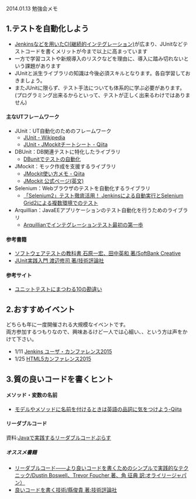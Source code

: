 2014.01.13 勉強会メモ

## 1.テストを自動化しよう
* [Jenkinsなどを用いたCI(継続的インテグレーション)](http://www.atmarkit.co.jp/ait/articles/1104/07/news111.html)が広まり、JUnitなどテストコードを書くメリットが今まで以上に高まっています
* 一方で学習コストや新規導入のリスクなどを理由に、導入に踏み切れないという課題があります
* JUnitと派生ライブラリの知識は今後必須スキルとなります。各自学習しておきましょう。
* またJUnitに限らず、テスト手法についても体系的に学ぶ必要があります。(プログラミング出来るからといって、テストが正しく出来るわけではありません)

#### 主なUTフレームワーク
* JUnit：UT自動化のためのフレームワーク
  * [JUnit - Wikipedia](http://ja.wikipedia.org/wiki/JUnit)
  * [JUnit・JMockitチートシート - Qiita](http://qiita.com/disc99/items/4dc78f9a96aa0a9aeb47) 
* DBUnit：DB関連テストに特化したライブラリ
  * [DBunitでテストの自動化](http://thinkit.co.jp/article/32/1/) 
* JMockit：モック作成を支援するライブラリ
  * [JMockit使い方メモ - Qiita](http://qiita.com/opengl-8080/items/a49d4dae9067413ccdd6) 
  * [JMockit 公式ページ(英文)](http://jmockit.github.io/)
* Selenium：Webブラウザのテストを自動化するライブラリ
  * [「Selenium2」テスト徹底活用！ Jenkinsによる自動実行とSelenium Grid2による複数環境でのテスト](http://codezine.jp/article/detail/7505) 
* Arquillian：JavaEEアプリケーションのテスト自動化を行うためのライブラリ
  * [Arquillianでインテグレーションテスト最初の第一歩](http://d.hatena.ne.jp/backpaper0/20121202/1354465585) 

#### 参考書籍
* [ソフトウェアテストの教科書 石原一宏、田中英和 著/SoftBank Creative](http://www.sbcr.jp/products/4797365818.html)
* [JUnit実践入門 渡辺修司 著/技術評論社](http://gihyo.jp/book/2012/978-4-7741-5377-3)

#### 参考サイト
* [ユニットテストにまつわる10の勘違い](http://dev.classmethod.jp/testing/10_errors_about_unit_testing/)


## 2.おすすめイベント
どちらも年に一度開催される大規模なイベントです。  
両方参加するつもりなので、興味あるけど一人では心細い、、という方は声をかけて下さい。
* 1/11 [Jenkins ユーザ・カンファレンス2015](http://build-shokunin.org/juc2015/)
* 1/25 [HTML5カンファレンス2015](http://events.html5j.org/conference/2015/1/)

## 3.質の良いコードを書くヒント
#### メソッド・変数の名前
* [モデルやメソッドに名前を付けるときは英語の品詞に気をつけよう-Qiita](http://qiita.com/jnchito/items/459d58ba652bf4763820)
#### リーダブルコード
資料:[Javaで実践するリーダブルコードぷらす](http://www.slideshare.net/mobile/norimatsu2012/ss-23791246)

##### オススメ書籍
* [リーダブルコード――より良いコードを書くためのシンプルで実践的なテクニック/Dustin Boswell、Trevor Foucher 著、角 征典 訳:オライリージャパン）](http://www.oreilly.co.jp/books/9784873115658/)
* [良いコードを書く技術/縣俊貴 著:技術評論社](http://gihyo.jp/book/2011/978-4-7741-4596-9)
